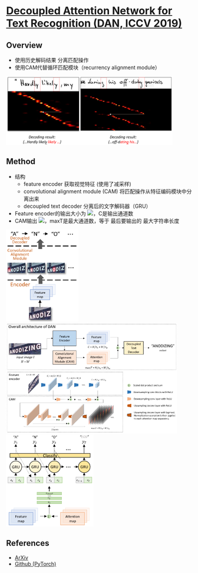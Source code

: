# [Decoupled Attention Network for Text Recognition (DAN, ICCV 2019)](https://drive.google.com/file/d/13DHYBSPXPqXiqv2GYidIOnI2dAgf6ss5/view?usp=drivesdk)

## Overview
- 使用历史解码结果 分离匹配操作
- 使用CAM代替循环匹配模块（recurrency alignment module）

![](images/dan_misalignment.png)

## Method
- 结构
  - feature encoder 获取视觉特征 (使用了减采样)
  - convolutional alignment module (CAM) 将匹配操作从特征编码模块中分离出来
  - decoupled text decoder 分离后的文字解码器（GRU）
- Feature encoder的输出大小为 <img src="https://latex.codecogs.com/svg.image?C*H/r_h*W/r_w">，C是输出通道数
- CAM输出 <img src="https://latex.codecogs.com/svg.image?maxT*H/r_h*W/r_w">，maxT是最大通道数，等于 最后要输出的 最大字符串长度

<img height=250 src="images/dan.png"><br>
<img height=300 src="images/dan_structure.png"><br>
<img height=250 src="images/dan_decoder.png">

## References
- [ArXiv](https://arxiv.org/abs/1912.10205)
- [Github (PyTorch)](https://github.com/Wang-Tianwei/Decoupled-attention-network)